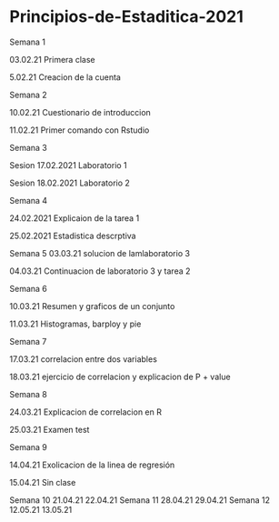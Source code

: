 # Principios-de-Estaditica-2021
Semana 1 

03.02.21 Primera clase 

5.02.21 Creacion de la cuenta

Semana 2 

10.02.21 Cuestionario de introduccion 

11.02.21 Primer comando con Rstudio

Semana 3 

Sesion 17.02.2021 Laboratorio 1

Sesion 18.02.2021 Laboratorio 2

Semana 4 

24.02.2021 Explicaion de la tarea 1

25.02.2021 Estadistica descrptiva 

Semana 5
03.03.21 solucion de lamlaboratorio 3

04.03.21 Continuacion de laboratorio 3 y tarea 2

Semana 6

10.03.21 Resumen y graficos de un conjunto 

11.03.21 Histogramas, barploy y pie 

Semana 7 

17.03.21 correlacion entre dos variables 

18.03.21 ejercicio de correlacion y explicacion de P + value 

Semana 8 

24.03.21 Explicacion de correlacion en R 

25.03.21 Examen test 

Semana 9

14.04.21 Exolicacion de la linea de regresión 

15.04.21 Sin clase 

Semana 10
21.04.21
22.04.21
Semana 11
28.04.21
29.04.21
Semana 12
12.05.21
13.05.21

